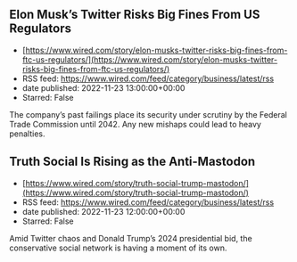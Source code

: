 ## Elon Musk’s Twitter Risks Big Fines From US Regulators
 - [https://www.wired.com/story/elon-musks-twitter-risks-big-fines-from-ftc-us-regulators/](https://www.wired.com/story/elon-musks-twitter-risks-big-fines-from-ftc-us-regulators/)
 - RSS feed: https://www.wired.com/feed/category/business/latest/rss
 - date published: 2022-11-23 13:00:00+00:00
 - Starred: False

The company’s past failings place its security under scrutiny by the Federal Trade Commission until 2042. Any new mishaps could lead to heavy penalties.

## Truth Social Is Rising as the Anti-Mastodon
 - [https://www.wired.com/story/truth-social-trump-mastodon/](https://www.wired.com/story/truth-social-trump-mastodon/)
 - RSS feed: https://www.wired.com/feed/category/business/latest/rss
 - date published: 2022-11-23 12:00:00+00:00
 - Starred: False

Amid Twitter chaos and Donald Trump’s 2024 presidential bid, the conservative social network is having a moment of its own.
